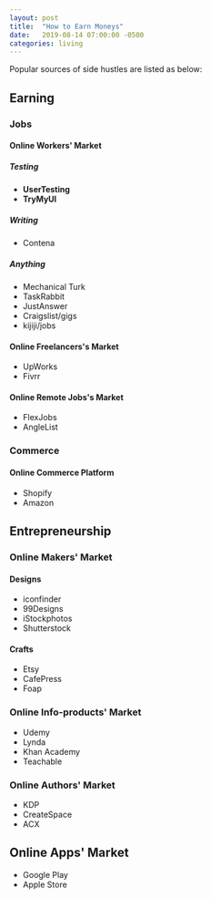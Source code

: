 ```yaml
---
layout: post
title:  "How to Earn Moneys"
date:   2019-08-14 07:00:00 -0500
categories: living
---
```


Popular sources of side hustles are listed as below:

## Earning

### Jobs

#### Online Workers' Market

##### Testing

* **UserTesting**
* **TryMyUI**

##### Writing

* Contena

##### Anything

* Mechanical Turk
* TaskRabbit
* JustAnswer
* Craigslist/gigs
* kijiji/jobs

#### Online Freelancers's Market

* UpWorks
* Fivrr

#### Online Remote Jobs's Market

* FlexJobs
* AngleList

### Commerce

#### Online Commerce Platform

* Shopify
* Amazon

## Entrepreneurship

### Online Makers' Market

#### Designs

* iconfinder
* 99Designs
* iStockphotos
* Shutterstock

#### Crafts

* Etsy
* CafePress
* Foap

### Online Info-products' Market

* Udemy
* Lynda
* Khan Academy
* Teachable

### Online Authors' Market

* KDP
* CreateSpace
* ACX

## Online Apps' Market

* Google Play
* Apple Store

[#FDA4DD]: https://www.entrepreneur.com/article/293954
[#96FE6F]: https://www.sidehustlenation.com/ideas/